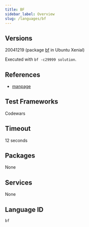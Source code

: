 ```yaml
---
title: BF
sidebar_label: Overview
slug: /languages/bf
---
```


## Versions

20041219 (package [bf](https://packages.ubuntu.com/xenial/bf) in Ubuntu Xenial)

Executed with `bf -c29999 solution`.

## References

- [manpage](http://manpages.ubuntu.com/manpages/xenial/man1/bf.1.html)

## Test Frameworks
Codewars

## Timeout
12 seconds

## Packages
None

## Services
None

## Language ID

`bf`
